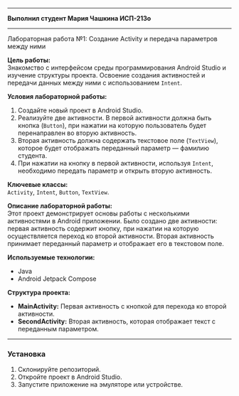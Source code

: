 
---

**Выполнил студент Мария Чашкина ИСП-213о**

---

Лабораторная работа №1: Создание Activity и передача параметров между ними

**Цель работы:**  
Знакомство с интерфейсом среды программирования Android Studio и изучение структуры проекта. Освоение создания активностей и передачи данных между ними с использованием `Intent`.

**Условия лабораторной работы:**

1. Создайте новый проект в Android Studio.
2. Реализуйте две активности. В первой активности должна быть кнопка (`Button`), при нажатии на которую пользователь будет перенаправлен во вторую активность.
3. Вторая активность должна содержать текстовое поле (`TextView`), которое будет отображать переданный параметр — фамилию студента.
4. При нажатии на кнопку в первой активности, используя `Intent`, необходимо передать параметр и открыть вторую активность.

**Ключевые классы:**  
`Activity`, `Intent`, `Button`, `TextView`.

**Описание лабораторной работы:**  
Этот проект демонстрирует основы работы с несколькими активностями в Android приложении. Было создано две активности: первая активность содержит кнопку, при нажатии на которую осуществляется переход ко второй активности. Вторая активность принимает переданный параметр и отображает его в текстовом поле.

**Используемые технологии:**  
- Java
- Android Jetpack Compose

**Структура проекта:**
- **MainActivity:** Первая активность с кнопкой для перехода ко второй активности.
- **SecondActivity:** Вторая активность, которая отображает текст с переданным параметром.

---

### Установка

1. Склонируйте репозиторий.
2. Откройте проект в Android Studio.
3. Запустите приложение на эмуляторе или устройстве.
